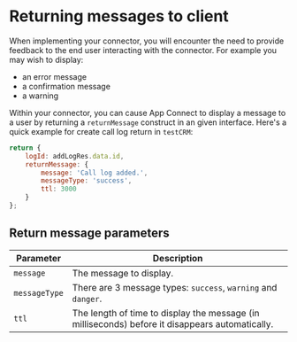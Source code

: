 # Returning messages to client

When implementing your connector, you will encounter the need to provide feedback to the end user interacting with the connector. For example you may wish to display:

* an error message
* a confirmation message
* a warning

Within your connector, you can cause App Connect to display a message to a user by returning a `returnMessage` construct in an given interface. Here's a quick example for create call log return in `testCRM`:

```js
return {
    logId: addLogRes.data.id,
    returnMessage: {
        message: 'Call log added.',
        messageType: 'success',
        ttl: 3000
    }
};
```

## Return message parameters 

| Parameter     | Description                                                                                     |
|---------------|-------------------------------------------------------------------------------------------------|
| `message`     | The message to display.                                                                         |
| `messageType` | There are 3 message types: `success`, `warning` and `danger`.                                   |
| `ttl`         | The length of time to display the message (in milliseconds) before it disappears automatically. |
